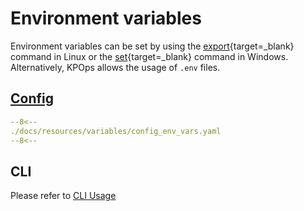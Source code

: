 # Environment variables

Environment variables can be set by using the [export](https://www.unix.com/man-page/linux/1/export/){target=_blank} command in Linux or the [set](https://learn.microsoft.com/en-us/windows-server/administration/windows-commands/set_1){target=_blank} command in Windows. Alternatively, KPOps allows the usage of `.env` files.

## [Config](../config.md)

```yaml title="Exhaustive list of all config-related environment variables"
--8<--
./docs/resources/variables/config_env_vars.yaml
--8<--
```

## CLI  
Please refer to [CLI Usage](../cli-commands.md)
